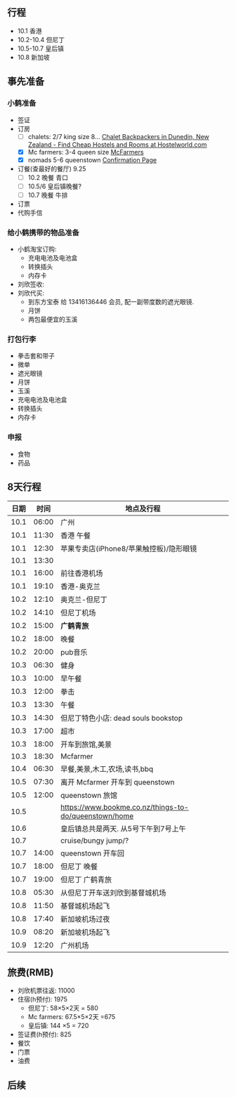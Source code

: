 ## 行程
- 10.1 香港
- 10.2-10.4 但尼丁
- 10.5-10.7 皇后镇
- 10.8 新加坡

## 事先准备
### 小鹤准备
- 签证
- 订房 
    - [ ] chalets: 2/7 king size 8... [Chalet Backpackers in Dunedin, New Zealand - Find Cheap Hostels and Rooms at Hostelworld.com](http://www.hostelworld.com/hosteldetails.php/Chalet-Backpackers/Dunedin/271539?gclid=EAIaIQobChMIv8_MvIGJ1gIVwQYqCh31iwcBEAAYASAAEgKUN_D_BwE&s_kwcid=AL!591!3!190334391036!b!!g!!&source=adwordsdynamic&network=g&creative=190334391036&adposition=1t1&uniqueclickID=8177150234244533855&sub_keyword=&sub_ad=b&sub_publisher=ADW&ef_id=WR6kpwAAAGRVenAT:20170903122544:s)
    - [x] Mc farmers: 3-4 queen size [McFarmers](http://www.otago-peninsula.co.nz/accommodation/mcfarmers.html)
    - [x] nomads 5-6 queenstown [Confirmation Page](http://nomadsworld.com/index.php?option=com_procharter&view=booknowmessage&result=success&Itemid=569)
- 订餐(查最好的餐厅) 9.25 
    + [ ] 10.2 晚餐 青口
    + [ ] 10.5/6 皇后镇晚餐?
    + [ ] 10.7 晚餐 牛排
- 订票
- 代购手信 
 
### 给小鹤携带的物品准备
- 小鹤淘宝订购:
    + 充电电池及电池盒
    + 转换插头
    + 内存卡
- 刘欣签收: 
- 刘欣代买: 
    + 到东方宝泰 给 13416136446 会员, 配一副带度数的遮光眼镜. 
    + 月饼
    + 两包最便宜的玉溪
### 打包行李
- 拳击套和带子
- 微单
- 遮光眼镜
- 月饼
- 玉溪
- 充电电池及电池盒
- 转换插头
- 内存卡   
### 申报
- 食物
- 药品
## 8天行程

日期|时间|地点及行程
---|---|---
10.1|06:00|广州
10.1|11:30|香港 午餐
10.1|12:30|苹果专卖店(iPhone8/苹果触控板)/隐形眼镜
10.1|13:30|
10.1|16:00|前往香港机场
10.1|19:10|香港-奥克兰
10.2|12:10|奥克兰-但尼丁
10.2|14:10|但尼丁机场
10.2|15:00|**广鹤青旅**
10.2|18:00|晚餐
10.2|20:00|pub音乐
10.3|06:30|健身
10.3|10:00|早午餐
10.3|12:00|拳击
10.3|13:30|午餐
10.3|14:30|但尼丁特色小店: dead souls bookstop
10.3|17:00|超市
10.3|18:00|开车到旅馆,美景
10.3|18:30|Mcfarmer
10.4|06:30|早餐,美景,木工,农场,读书,bbq
10.5|07:30|离开 Mcfarmer 开车到 queenstown
10.5|12:00|queenstown 旅馆
10.5||https://www.bookme.co.nz/things-to-do/queenstown/home
10.6||皇后镇总共是两天. 从5号下午到7号上午
10.7||cruise/bungy jump/?
10.7|14:00|queenstown 开车回
10.7|18:00|但尼丁 晚餐
10.7|19:00|但尼丁 广鹤青旅
10.8|05:30|从但尼丁开车送刘欣到基督城机场
10.8|11:50|基督城机场起飞
10.8|17:40|新加坡机场过夜
10.9|08:20|新加坡机场起飞
10.9|12:20|广州机场

## 旅费(RMB)
- 刘欣机票往返: 11000
- 住宿(h预付): 1975
    + 但尼丁: 58×5×2天 = 580
    + Mc farmers: 67.5×5×2天 =675
    + 皇后镇: 144 ×5 = 720
- 签证费(h预付): 825
- 餐饮
- 门票
- 油费

## 后续

